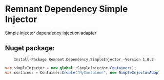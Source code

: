 # Remnant Dependency Simple Injector
Simple injector dependency injection adapter


## Nuget package:

        Install-Package Remnant.Dependency.SimpleInjector -Version 1.0.2
        
```csharp
var simpleInjector = new global::SimpleInjector.Container();
var container = Container.Create("MyContainer", new SimpleInjectorAdapter(simpleInjector));
```
